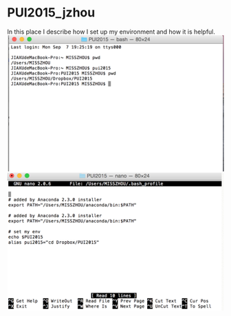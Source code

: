 # PUI2015_jzhou
In this place I describe how I set up my environment and how it is helpful.
![Alt text](bash.png)
![Alt text](pui2015.png)
